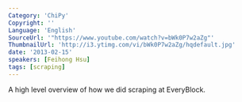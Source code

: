 ```yaml
---
Category: 'ChiPy'
Copyright: ''
Language: 'English'
SourceUrl: '"https://www.youtube.com/watch?v=bWk0P7w2aZg"'
ThumbnailUrl: 'http://i3.ytimg.com/vi/bWk0P7w2aZg/hqdefault.jpg'
date: '2013-02-15'
speakers: [Feihong Hsu]
tags: [scraping]
---
```

A high level overview of how we did scraping at EveryBlock.
